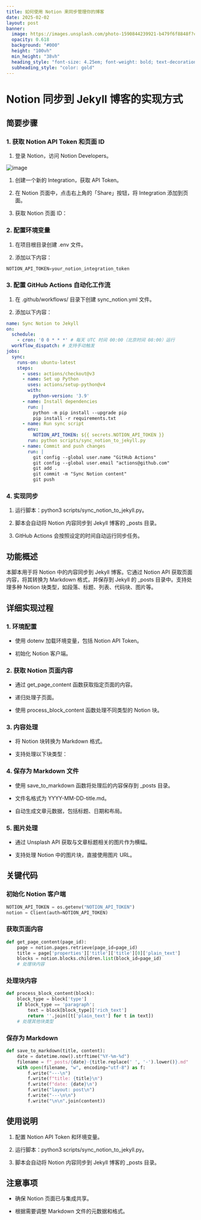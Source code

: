 ```yaml
---
title: 如何使用 Notion 来同步管理你的博客
date: 2025-02-02
layout: post
banner:
  image: https://images.unsplash.com/photo-1590844239921-b479f6f8848f?crop=entropy&cs=tinysrgb&fit=max&fm=jpg&ixid=M3w2OTIwMzJ8MHwxfHJhbmRvbXx8fHx8fHx8fDE3Mzg0Nzc0Mjl8&ixlib=rb-4.0.3&q=80&w=1080
  opacity: 0.618
  background: "#000"
  height: "100vh"
  min_height: "38vh"
  heading_style: "font-size: 4.25em; font-weight: bold; text-decoration: underline"
  subheading_style: "color: gold"
---
```


# Notion 同步到 Jekyll 博客的实现方式

## 简要步骤

### 1. 获取 Notion API Token 和页面 ID

1. 登录 Notion，访问 Notion Developers。

![image](https://prod-files-secure.s3.us-west-2.amazonaws.com/a7a0cc5a-89b9-4cda-8686-1fba0ca52f40/d19c1afe-dea5-4312-9333-786b0ba83054/image.png?X-Amz-Algorithm=AWS4-HMAC-SHA256&X-Amz-Content-Sha256=UNSIGNED-PAYLOAD&X-Amz-Credential=ASIAZI2LB466WGUDLWNP%2F20250202%2Fus-west-2%2Fs3%2Faws4_request&X-Amz-Date=20250202T062349Z&X-Amz-Expires=3600&X-Amz-Security-Token=IQoJb3JpZ2luX2VjEN%2F%2F%2F%2F%2F%2F%2F%2F%2F%2F%2FwEaCXVzLXdlc3QtMiJHMEUCICbVehXPQKYNn0ABLQLGA06p7oWGjZsnOaetFo5gf5D0AiEA8OHOkeRezi%2FzZeOodId4bgFE2iaUid0x3ntUHmdX0AUqiAQI5%2F%2F%2F%2F%2F%2F%2F%2F%2F%2F%2FARAAGgw2Mzc0MjMxODM4MDUiDAi24ZggRMFLSzwHryrcAz%2B1q7SJxxdNSUV%2BDyFHXd25HTS3K3IiAK5hQs2nBsHM9i0TcHlLVY0yMVbcLmYc9Y1wxFcrpD%2FF076428YRo%2FRUaGPQ66QZ592eFMEVnymGc8HeHr5XxD%2BO3Df2mFEJEVBkhwUDWkB3Xk82YDsKEwpaZOA%2BnzywD0a%2FJrDdq4%2BRCKsdK5c4KTlZPxxPiH%2F8eenjnj%2Fl4m4RPmV9Ai9R7AjzWcM5cWBXF2vQ7o3WQuKPbwejXF7X2jBRcYJ40mmpmTBsDFVkmM9aeo6gDLOHS5FiNY0KrVnsm3ZIR2STzL8RFZKGam%2FdBezoGQGvzCX9gR7bj96xwjq798pMeFA2NfDLwB8S7LURTtGdo4l1MRbId0FM%2FGnk1L5nJqikRK%2FEFmw0l4N%2BdlaSCU73gCYDTnCDHa8x1R1sy4hjv3ntGmvpW2yn2sDLcIiZc2i0ZVCT0Xz%2Bx9ye6RcN3W5nKBkDiZW1BYmXBku7WJhdaBi%2Fx8qtwxgoZvzSO%2FGjHqkc%2BnQVVJ60mmWZ%2Fc4k8nxFyFOXqHnsFGxKyvXJPRu%2FJg6cRuzJulQao0ecyfHlgUSVpkIncqAcUP86gWtVKyzMZLs%2B5uR29uKX7HnZXaUiNf4xaWLWJSzOGlLtwE01jyWoMJGd%2FLwGOqUBAv%2BdZiaIiY%2Fd4gN4kvEcr6wgS%2B4TSCA9mytG72WYckN9oapi30N66m6p%2FjSXnwJjVIdnDTwuf8gNCsdT59OdNcW0yLejWTsEVcg%2BdURZmzCkCkHGmfOylz5Cr0yKSSyJVhJfGYBX7pbfAFxT2k%2FqYDkqb04zoCrhw1f3d%2FNF5eBDkxdBsJIq06EnL8v7UhQ%2BhCw4Zq5rgOYYAtXX%2FY6U8QVar6gQ&X-Amz-Signature=a37e97a18c2ae27b4fcd7e76f9c034ee600182a008c3d7aaf047e4f69f191cd4&X-Amz-SignedHeaders=host&x-id=GetObject)

1. 创建一个新的 Integration，获取 API Token。

1. 在 Notion 页面中，点击右上角的「Share」按钮，将 Integration 添加到页面。

1. 获取 Notion 页面 ID：


### 2. 配置环境变量

1. 在项目根目录创建 .env 文件。

1. 添加以下内容：

```javascript
NOTION_API_TOKEN=your_notion_integration_token
```

### 3. 配置 GitHub Actions 自动化工作流

1. 在 .github/workflows/ 目录下创建 sync_notion.yml 文件。

1. 添加以下内容：

```yaml
name: Sync Notion to Jekyll
on:
  schedule:
    - cron: '0 0 * * *' # 每天 UTC 时间 00:00（北京时间 08:00）运行
  workflow_dispatch: # 支持手动触发
jobs:
  sync:
    runs-on: ubuntu-latest
    steps:
      - uses: actions/checkout@v3
      - name: Set up Python
        uses: actions/setup-python@v4
        with:
          python-version: '3.9'
      - name: Install dependencies
        run: |
          python -m pip install --upgrade pip
          pip install -r requirements.txt
      - name: Run sync script
        env:
          NOTION_API_TOKEN: ${{ secrets.NOTION_API_TOKEN }}
        run: python scripts/sync_notion_to_jekyll.py
      - name: Commit and push changes
        run: |
          git config --global user.name "GitHub Actions"
          git config --global user.email "actions@github.com"
          git add .
          git commit -m "Sync Notion content"
          git push
```

### 4. 实现同步

1. 运行脚本：python3 scripts/sync_notion_to_jekyll.py。

1. 脚本会自动将 Notion 内容同步到 Jekyll 博客的 _posts 目录。

1. GitHub Actions 会按照设定的时间自动运行同步任务。

## 功能概述

本脚本用于将 Notion 中的内容同步到 Jekyll 博客。它通过 Notion API 获取页面内容，将其转换为 Markdown 格式，并保存到 Jekyll 的 _posts 目录中。支持处理多种 Notion 块类型，如段落、标题、列表、代码块、图片等。

## 详细实现过程

### 1. 环境配置

- 使用 dotenv 加载环境变量，包括 Notion API Token。

- 初始化 Notion 客户端。

### 2. 获取 Notion 页面内容

- 通过 get_page_content 函数获取指定页面的内容。

- 递归处理子页面。

- 使用 process_block_content 函数处理不同类型的 Notion 块。

### 3. 内容处理

- 将 Notion 块转换为 Markdown 格式。

- 支持处理以下块类型：


### 4. 保存为 Markdown 文件

- 使用 save_to_markdown 函数将处理后的内容保存到 _posts 目录。

- 文件名格式为 YYYY-MM-DD-title.md。

- 自动生成文章元数据，包括标题、日期和布局。

### 5. 图片处理

- 通过 Unsplash API 获取与文章标题相关的图片作为横幅。

- 支持处理 Notion 中的图片块，直接使用图片 URL。

## 关键代码

### 初始化 Notion 客户端

```python
NOTION_API_TOKEN = os.getenv("NOTION_API_TOKEN")
notion = Client(auth=NOTION_API_TOKEN)
```

### 获取页面内容

```python
def get_page_content(page_id):
    page = notion.pages.retrieve(page_id=page_id)
    title = page['properties']['title']['title'][0]['plain_text']
    blocks = notion.blocks.children.list(block_id=page_id)
    # 处理块内容
```

### 处理块内容

```python
def process_block_content(block):
    block_type = block['type']
    if block_type == 'paragraph':
        text = block[block_type]['rich_text']
        return ''.join([t['plain_text'] for t in text])
    # 处理其他块类型
```

### 保存为 Markdown

```python
def save_to_markdown(title, content):
    date = datetime.now().strftime("%Y-%m-%d")
    filename = f"_posts/{date}-{title.replace(' ', '-').lower()}.md"
    with open(filename, "w", encoding="utf-8") as f:
        f.write("---\n")
        f.write(f"title: {title}\n")
        f.write(f"date: {date}\n")
        f.write("layout: post\n")
        f.write("---\n\n")
        f.write("\n\n".join(content))
```

## 使用说明

1. 配置 Notion API Token 和环境变量。

1. 运行脚本：python3 scripts/sync_notion_to_jekyll.py。

1. 脚本会自动将 Notion 内容同步到 Jekyll 博客的 _posts 目录。

## 注意事项

- 确保 Notion 页面已与集成共享。

- 根据需要调整 Markdown 文件的元数据和格式。